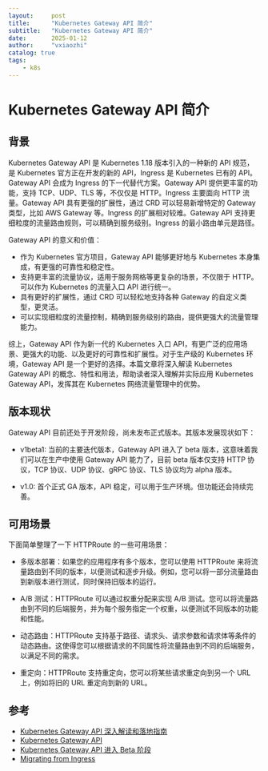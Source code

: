 ```yaml
---
layout:     post
title:      "Kubernetes Gateway API 简介"
subtitle:   "Kubernetes Gateway API 简介"
date:       2025-01-12
author:     "vxiaozhi"
catalog: true
tags:
    - k8s
---
```


# Kubernetes Gateway API 简介

## 背景

Kubernetes Gateway API 是 Kubernetes 1.18 版本引入的一种新的 API 规范，是 Kubernetes 官方正在开发的新的 API，Ingress 是 Kubernetes 已有的 API。Gateway API 会成为 Ingress 的下一代替代方案。Gateway API 提供更丰富的功能，支持 TCP、UDP、TLS 等，不仅仅是 HTTP。Ingress 主要面向 HTTP 流量。Gateway API 具有更强的扩展性，通过 CRD 可以轻易新增特定的 Gateway 类型，比如 AWS Gateway 等。Ingress 的扩展相对较难。Gateway API 支持更细粒度的流量路由规则，可以精确到服务级别。Ingress 的最小路由单元是路径。

Gateway API 的意义和价值：

- 作为 Kubernetes 官方项目，Gateway API 能够更好地与 Kubernetes 本身集成，有更强的可靠性和稳定性。
- 支持更丰富的流量协议，适用于服务网格等更复杂的场景，不仅限于 HTTP。可以作为 Kubernetes 的流量入口 API 进行统一。
- 具有更好的扩展性，通过 CRD 可以轻松地支持各种 Gateway 的自定义类型，更灵活。
- 可以实现细粒度的流量控制，精确到服务级别的路由，提供更强大的流量管理能力。

综上，Gateway API 作为新一代的 Kubernetes 入口 API，有更广泛的应用场景、更强大的功能、以及更好的可靠性和扩展性。对于生产级的 Kubernetes 环境，Gateway API 是一个更好的选择。本篇文章将深入解读 Kubernetes Gateway API 的概念、特性和用法，帮助读者深入理解并实际应用 Kubernetes Gateway API，发挥其在 Kubernetes 网络流量管理中的优势。


## 版本现状

Gateway API 目前还处于开发阶段，尚未发布正式版本。其版本发展现状如下：

- v1beta1: 当前的主要迭代版本，Gateway API 进入了 beta 版本，这意味着我们可以在生产中使用 Gateway API 能力了，目前 beta 版本仅支持 HTTP 协议，TCP 协议、UDP 协议、gRPC 协议、TLS 协议均为 alpha 版本。

- v1.0: 首个正式 GA 版本，API 稳定，可以用于生产环境。但功能还会持续完善。

## 可用场景

下面简单整理了一下 HTTPRoute 的一些可用场景：

- 多版本部署：如果您的应用程序有多个版本，您可以使用 HTTPRoute 来将流量路由到不同的版本，以便测试和逐步升级。例如，您可以将一部分流量路由到新版本进行测试，同时保持旧版本的运行。

- A/B 测试：HTTPRoute 可以通过权重分配来实现 A/B 测试。您可以将流量路由到不同的后端服务，并为每个服务指定一个权重，以便测试不同版本的功能和性能。

- 动态路由：HTTPRoute 支持基于路径、请求头、请求参数和请求体等条件的动态路由。这使得您可以根据请求的不同属性将流量路由到不同的后端服务，以满足不同的需求。

- 重定向：HTTPRoute 支持重定向，您可以将某些请求重定向到另一个 URL 上，例如将旧的 URL 重定向到新的 URL。


## 参考

- [Kubernetes Gateway API 深入解读和落地指南](https://cloudnative.to/blog/kubernetes-gateway-api-explained/)
- [Kubernetes Gateway API](https://github.com/kubernetes-sigs/gateway-api)
- [Kubernetes Gateway API 进入 Beta 阶段](https://kubernetes.io/zh-cn/blog/2022/07/13/gateway-api-graduates-to-beta/)
- [Migrating from Ingress](https://gateway-api.sigs.k8s.io/guides/migrating-from-ingress/#migrating-from-ingress)